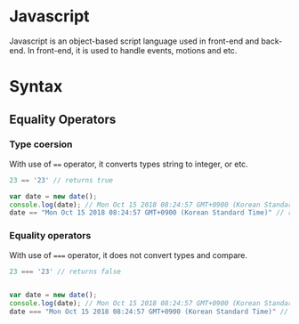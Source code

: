 # Javascript
Javascript is an object-based script language used in front-end and back-end. In front-end, it is used to handle events, motions and etc.


# Syntax
## Equality Operators
### Type coersion
With use of `==` operator, it converts types string to integer, or etc.
```js
23 == '23' // returns true

var date = new date();
console.log(date); // Mon Oct 15 2018 08:24:57 GMT+0900 (Korean Standard Time)
date == "Mon Oct 15 2018 08:24:57 GMT+0900 (Korean Standard Time)" // returns true
```
### Equality operators
With use of `===` operator, it does not convert types and compare.
```js
23 === '23' // returns false


var date = new date();
console.log(date); // Mon Oct 15 2018 08:24:57 GMT+0900 (Korean Standard Time)
date === "Mon Oct 15 2018 08:24:57 GMT+0900 (Korean Standard Time)" // returns false
```
